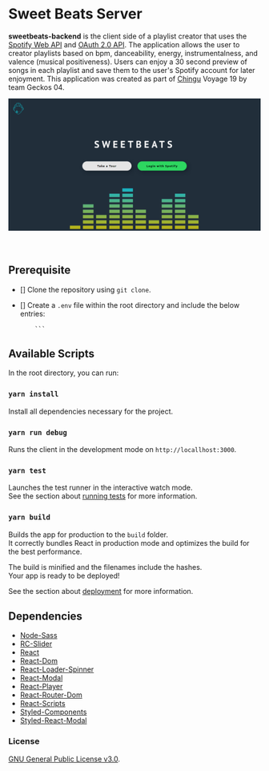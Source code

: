 # Sweet Beats Server
**sweetbeats-backend** is the client side of a playlist creator that uses the [Spotify Web API](https://developer.spotify.com/documentation/web-api/quick-start/) and [OAuth 2.0 API](https://oauth.net/2/). The application allows the user to creator playlists based on bpm, danceability, energy, instrumentalness, and valence (musical positiveness). Users can enjoy a 30 second preview of songs in each playlist and save them to the user's Spotify account for later enjoyment. This application was created as part of [Chingu](https://chingu.io/) Voyage 19 by team Geckos 04.

![Alt Text](./src/images/sweetbeatsLandingPage.png)
<br><br><br>

## Prerequisite

* [] Clone the repository using `git clone`.

* [] Create a `.env` file within the root directory and include the below entries:

    ```REACT_APP_BACKEND_URI='http://localhost:8888'
        ```

## Available Scripts

In the root directory, you can run:

### `yarn install`

Install all dependencies necessary for the project.

### `yarn run debug`
Runs the client in the development mode on `http://locallhost:3000`.

### `yarn test`

Launches the test runner in the interactive watch mode.<br />
See the section about [running tests](https://facebook.github.io/create-react-app/docs/running-tests) for more information.

### `yarn build`

Builds the app for production to the `build` folder.<br />
It correctly bundles React in production mode and optimizes the build for the best performance.

The build is minified and the filenames include the hashes.<br />
Your app is ready to be deployed!

See the section about [deployment](https://facebook.github.io/create-react-app/docs/deployment) for more information.

## Dependencies

* [Node-Sass](https://www.npmjs.com/package/node-sass?activeTab=versions)
* [RC-Slider](https://www.npmjs.com/package/rc-slider)
* [React](https://www.npmjs.com/package/react)
* [React-Dom](https://www.npmjs.com/package/react-dom)
* [React-Loader-Spinner](https://www.npmjs.com/package/react-loader-spinner)
* [React-Modal](https://www.npmjs.com/package/react-modal)
* [React-Player](https://www.npmjs.com/package/react-player)
* [React-Router-Dom](https://www.npmjs.com/package/react-router-dom)
* [React-Scripts](https://www.npmjs.com/package/react-scripts)
* [Styled-Components](https://www.npmjs.com/package/styled-components)
* [Styled-React-Modal](https://www.npmjs.com/package/styled-react-modal)

### License
[GNU General Public License v3.0](https://www.gnu.org/licenses/gpl-3.0.en.html).